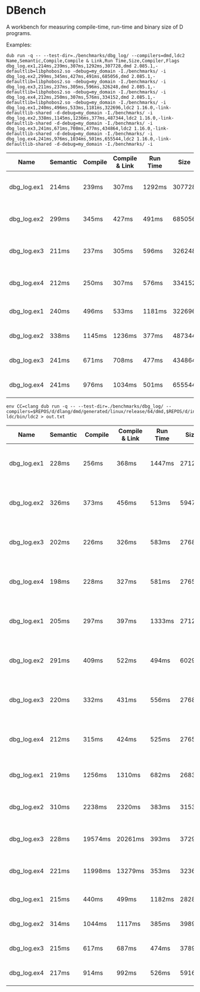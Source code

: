 # DBench

A workbench for measuring compile-time, run-time and binary size of D programs.

Examples:
```
dub run -q -- --test-dir=./benchmarks/dbg_log/ --compilers=dmd,ldc2
Name,Semantic,Compile,Compile & Link,Run Time,Size,Compiler,Flags
dbg_log.ex1,214ms,239ms,307ms,1292ms,307728,dmd 2.085.1,-defaultlib=libphobos2.so -debug=my_domain -I./benchmarks/ -i
dbg_log.ex2,299ms,345ms,427ms,491ms,685056,dmd 2.085.1,-defaultlib=libphobos2.so -debug=my_domain -I./benchmarks/ -i
dbg_log.ex3,211ms,237ms,305ms,596ms,326248,dmd 2.085.1,-defaultlib=libphobos2.so -debug=my_domain -I./benchmarks/ -i
dbg_log.ex4,212ms,250ms,307ms,576ms,334152,dmd 2.085.1,-defaultlib=libphobos2.so -debug=my_domain -I./benchmarks/ -i
dbg_log.ex1,240ms,496ms,533ms,1181ms,322696,ldc2 1.16.0,-link-defaultlib-shared -d-debug=my_domain -I./benchmarks/ -i
dbg_log.ex2,338ms,1145ms,1236ms,377ms,487344,ldc2 1.16.0,-link-defaultlib-shared -d-debug=my_domain -I./benchmarks/ -i
dbg_log.ex3,241ms,671ms,708ms,477ms,434864,ldc2 1.16.0,-link-defaultlib-shared -d-debug=my_domain -I./benchmarks/ -i
dbg_log.ex4,241ms,976ms,1034ms,501ms,655544,ldc2 1.16.0,-link-defaultlib-shared -d-debug=my_domain -I./benchmarks/ -i
```

|Name       |Semantic|Compile|Compile & Link|Run Time|Size  |Compiler   |Flags                                                        |
|-----------|--------|-------|--------------|--------|------|-----------|-------------------------------------------------------------|
|dbg_log.ex1|214ms   |239ms  |307ms         |1292ms  |307728|dmd 2.085.1|-defaultlib=libphobos2.so -debug=my_domain -I./benchmarks/ -i|
|dbg_log.ex2|299ms   |345ms  |427ms         |491ms   |685056|dmd 2.085.1|-defaultlib=libphobos2.so -debug=my_domain -I./benchmarks/ -i|
|dbg_log.ex3|211ms   |237ms  |305ms         |596ms   |326248|dmd 2.085.1|-defaultlib=libphobos2.so -debug=my_domain -I./benchmarks/ -i|
|dbg_log.ex4|212ms   |250ms  |307ms         |576ms   |334152|dmd 2.085.1|-defaultlib=libphobos2.so -debug=my_domain -I./benchmarks/ -i|
|dbg_log.ex1|240ms   |496ms  |533ms         |1181ms  |322696|ldc2 1.16.0|-link-defaultlib-shared -d-debug=my_domain -I./benchmarks/ -i|
|dbg_log.ex2|338ms   |1145ms |1236ms        |377ms   |487344|ldc2 1.16.0|-link-defaultlib-shared -d-debug=my_domain -I./benchmarks/ -i|
|dbg_log.ex3|241ms   |671ms  |708ms         |477ms   |434864|ldc2 1.16.0|-link-defaultlib-shared -d-debug=my_domain -I./benchmarks/ -i|
|dbg_log.ex4|241ms   |976ms  |1034ms        |501ms   |655544|ldc2 1.16.0|-link-defaultlib-shared -d-debug=my_domain -I./benchmarks/ -i|


```
env CC=clang dub run -q -- --test-dir=./benchmarks/dbg_log/ --compilers=$REPOS/d/dlang/dmd/generated/linux/release/64/dmd,$REPOS/d/install-ldc/bin/ldc2 > out.txt
```

| Name        | Semantic | Compile | Compile & Link | Run Time | Size   | Compiler                          | Flags                                                            |
|-------------|----------|---------|----------------|----------|--------|-----------------------------------|------------------------------------------------------------------|
| dbg_log.ex1 | 228ms    | 256ms   | 368ms          | 1447ms   | 271216 | dmd 2.088.1-beta.1-269-g663a22e2a | -defaultlib=libphobos2.so -debug=my_domain -I./benchmarks/ -i    |
| dbg_log.ex2 | 326ms    | 373ms   | 456ms          | 513ms    | 594760 | dmd 2.088.1-beta.1-269-g663a22e2a | -defaultlib=libphobos2.so -debug=my_domain -I./benchmarks/ -i    |
| dbg_log.ex3 | 202ms    | 226ms   | 326ms          | 583ms    | 276832 | dmd 2.088.1-beta.1-269-g663a22e2a | -defaultlib=libphobos2.so -debug=my_domain -I./benchmarks/ -i    |
| dbg_log.ex4 | 198ms    | 228ms   | 327ms          | 581ms    | 276528 | dmd 2.088.1-beta.1-269-g663a22e2a | -defaultlib=libphobos2.so -debug=my_domain -I./benchmarks/ -i    |
| dbg_log.ex1 | 205ms    | 297ms   | 397ms          | 1333ms   | 271216 | dmd 2.088.1-beta.1-269-g663a22e2a | -O -defaultlib=libphobos2.so -debug=my_domain -I./benchmarks/ -i |
| dbg_log.ex2 | 291ms    | 409ms   | 522ms          | 494ms    | 602952 | dmd 2.088.1-beta.1-269-g663a22e2a | -O -defaultlib=libphobos2.so -debug=my_domain -I./benchmarks/ -i |
| dbg_log.ex3 | 220ms    | 332ms   | 431ms          | 556ms    | 276832 | dmd 2.088.1-beta.1-269-g663a22e2a | -O -defaultlib=libphobos2.so -debug=my_domain -I./benchmarks/ -i |
| dbg_log.ex4 | 212ms    | 315ms   | 424ms          | 525ms    | 276528 | dmd 2.088.1-beta.1-269-g663a22e2a | -O -defaultlib=libphobos2.so -debug=my_domain -I./benchmarks/ -i |
| dbg_log.ex1 | 219ms    | 1256ms  | 1310ms         | 682ms    | 268304 | ldc2 1.18.0-git-ad400ff           | -O -link-defaultlib-shared -d-debug=my_domain -I./benchmarks/ -i |
| dbg_log.ex2 | 310ms    | 2238ms  | 2320ms         | 383ms    | 315368 | ldc2 1.18.0-git-ad400ff           | -O -link-defaultlib-shared -d-debug=my_domain -I./benchmarks/ -i |
| dbg_log.ex3 | 228ms    | 19574ms | 20261ms        | 393ms    | 372912 | ldc2 1.18.0-git-ad400ff           | -O -link-defaultlib-shared -d-debug=my_domain -I./benchmarks/ -i |
| dbg_log.ex4 | 221ms    | 11998ms | 13279ms        | 353ms    | 323640 | ldc2 1.18.0-git-ad400ff           | -O -link-defaultlib-shared -d-debug=my_domain -I./benchmarks/ -i |
| dbg_log.ex1 | 215ms    | 440ms   | 499ms          | 1182ms   | 282832 | ldc2 1.18.0-git-ad400ff           | -link-defaultlib-shared -d-debug=my_domain -I./benchmarks/ -i    |
| dbg_log.ex2 | 314ms    | 1044ms  | 1117ms         | 385ms    | 398912 | ldc2 1.18.0-git-ad400ff           | -link-defaultlib-shared -d-debug=my_domain -I./benchmarks/ -i    |
| dbg_log.ex3 | 215ms    | 617ms   | 687ms          | 474ms    | 378960 | ldc2 1.18.0-git-ad400ff           | -link-defaultlib-shared -d-debug=my_domain -I./benchmarks/ -i    |
| dbg_log.ex4 | 217ms    | 914ms   | 992ms          | 526ms    | 591680 | ldc2 1.18.0-git-ad400ff           | -link-defaultlib-shared -d-debug=my_domain -I./benchmarks/ -i    |

